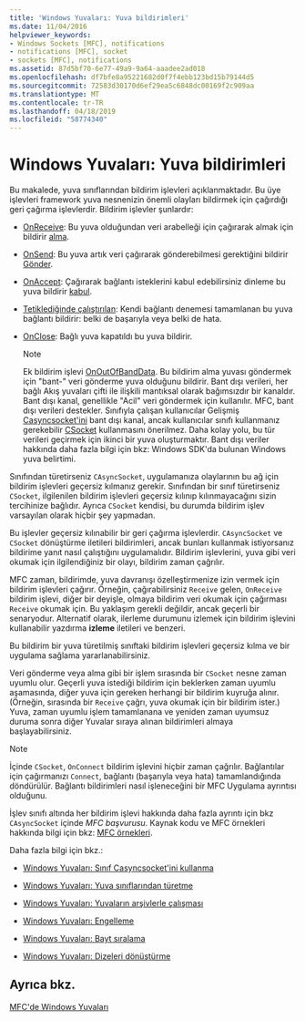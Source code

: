 ```yaml
---
title: 'Windows Yuvaları: Yuva bildirimleri'
ms.date: 11/04/2016
helpviewer_keywords:
- Windows Sockets [MFC], notifications
- notifications [MFC], socket
- sockets [MFC], notifications
ms.assetid: 87d5bf70-6e77-49a9-9a64-aaadee2ad018
ms.openlocfilehash: df7bfe8a95221682d0f7f4ebb123bd15b79144d5
ms.sourcegitcommit: 72583d30170d6ef29ea5c6848dc00169f2c909aa
ms.translationtype: MT
ms.contentlocale: tr-TR
ms.lasthandoff: 04/18/2019
ms.locfileid: "58774340"
---
```

# <a name="windows-sockets-socket-notifications"></a>Windows Yuvaları: Yuva bildirimleri

Bu makalede, yuva sınıflarından bildirim işlevleri açıklanmaktadır. Bu üye işlevleri framework yuva nesnenizin önemli olayları bildirmek için çağırdığı geri çağırma işlevlerdir. Bildirim işlevler şunlardır:

- [OnReceive](../mfc/reference/casyncsocket-class.md#onreceive): Bu yuva olduğundan veri arabelleği için çağırarak almak için bildirir [alma](../mfc/reference/casyncsocket-class.md#receive).

- [OnSend](../mfc/reference/casyncsocket-class.md#onsend): Bu yuva artık veri çağırarak gönderebilmesi gerektiğini bildirir [Gönder](../mfc/reference/casyncsocket-class.md#send).

- [OnAccept](../mfc/reference/casyncsocket-class.md#onaccept): Çağırarak bağlantı isteklerini kabul edebilirsiniz dinleme bu yuva bildirir [kabul](../mfc/reference/casyncsocket-class.md#accept).

- [Tetiklediğinde çalıştırılan](../mfc/reference/casyncsocket-class.md#onconnect): Kendi bağlantı denemesi tamamlanan bu yuva bağlantı bildirir: belki de başarıyla veya belki de hata.

- [OnClose](../mfc/reference/casyncsocket-class.md#onclose): Bağlı yuva kapatıldı bu yuva bildirir.

    > [!NOTE]
    >  Ek bildirim işlevi [OnOutOfBandData](../mfc/reference/casyncsocket-class.md#onoutofbanddata). Bu bildirim alma yuvası göndermek için "bant-" veri gönderme yuva olduğunu bildirir. Bant dışı verileri, her bağlı Akış yuvaları çifti ile ilişkili mantıksal olarak bağımsızdır bir kanaldır. Bant dışı kanal, genellikle "Acil" veri göndermek için kullanılır. MFC, bant dışı verileri destekler. Sınıfıyla çalışan kullanıcılar Gelişmiş [Casyncsocket'ini](../mfc/reference/casyncsocket-class.md) bant dışı kanal, ancak kullanıcılar sınıfı kullanmanız gerekebilir [CSocket](../mfc/reference/csocket-class.md) kullanmasını önerilmez. Daha kolay yolu, bu tür verileri geçirmek için ikinci bir yuva oluşturmaktır. Bant dışı veriler hakkında daha fazla bilgi için bkz: Windows SDK'da bulunan Windows yuva belirtimi.

Sınıfından türetirseniz `CAsyncSocket`, uygulamanıza olaylarının bu ağ için bildirim işlevleri geçersiz kılmanız gerekir. Sınıfından bir sınıf türetirseniz `CSocket`, ilgilenilen bildirim işlevleri geçersiz kılınıp kılınmayacağını sizin tercihinize bağlıdır. Ayrıca `CSocket` kendisi, bu durumda bildirim işlev varsayılan olarak hiçbir şey yapmadan.

Bu işlevler geçersiz kılınabilir bir geri çağırma işlevlerdir. `CAsyncSocket` ve `CSocket` dönüştürme iletileri bildirimleri, ancak bunları kullanmak istiyorsanız bildirime yanıt nasıl çalıştığını uygulamalıdır. Bildirim işlevlerini, yuva gibi veri okumak için ilgilendiğiniz bir olayı, bildirim zaman çağrılır.

MFC zaman, bildirimde, yuva davranışı özelleştirmenize izin vermek için bildirim işlevleri çağırır. Örneğin, çağırabilirsiniz `Receive` gelen, `OnReceive` bildirim işlevi, diğer bir deyişle, olmaya bildirim veri okumak için çağırması `Receive` okumak için. Bu yaklaşım gerekli değildir, ancak geçerli bir senaryodur. Alternatif olarak, ilerleme durumunu izlemek için bildirim işlevini kullanabilir yazdırma **izleme** iletileri ve benzeri.

Bu bildirim bir yuva türetilmiş sınıftaki bildirim işlevleri geçersiz kılma ve bir uygulama sağlama yararlanabilirsiniz.

Veri gönderme veya alma gibi bir işlem sırasında bir `CSocket` nesne zaman uyumlu olur. Geçerli yuva istediği bildirim için beklerken zaman uyumlu aşamasında, diğer yuva için gereken herhangi bir bildirim kuyruğa alınır. (Örneğin, sırasında bir `Receive` çağrı, yuva okumak için bir bildirim ister.) Yuva, zaman uyumlu işlem tamamlanana ve yeniden zaman uyumsuz duruma sonra diğer Yuvalar sıraya alınan bildirimleri almaya başlayabilirsiniz.

> [!NOTE]
>  İçinde `CSocket`, `OnConnect` bildirim işlevini hiçbir zaman çağrılır. Bağlantılar için çağırmanızı `Connect`, bağlantı (başarıyla veya hata) tamamlandığında döndürülür. Bağlantı bildirimleri nasıl işleneceğini bir MFC Uygulama ayrıntısı olduğunu.

İşlev sınıfı altında her bildirim işlevi hakkında daha fazla ayrıntı için bkz `CAsyncSocket` içinde *MFC başvurusu*. Kaynak kodu ve MFC örnekleri hakkında bilgi için bkz: [MFC örnekleri](../overview/visual-cpp-samples.md).

Daha fazla bilgi için bkz.:

- [Windows Yuvaları: Sınıf Casyncsocket'ini kullanma](../mfc/windows-sockets-using-class-casyncsocket.md)

- [Windows Yuvaları: Yuva sınıflarından türetme](../mfc/windows-sockets-deriving-from-socket-classes.md)

- [Windows Yuvaları: Yuvaların arşivlerle çalışması](../mfc/windows-sockets-how-sockets-with-archives-work.md)

- [Windows Yuvaları: Engelleme](../mfc/windows-sockets-blocking.md)

- [Windows Yuvaları: Bayt sıralama](../mfc/windows-sockets-byte-ordering.md)

- [Windows Yuvaları: Dizeleri dönüştürme](../mfc/windows-sockets-converting-strings.md)

## <a name="see-also"></a>Ayrıca bkz.

[MFC'de Windows Yuvaları](../mfc/windows-sockets-in-mfc.md)
